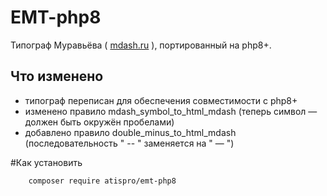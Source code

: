 # EMT-php8

Типограф Муравьёва ( [mdash.ru](http://mdash.ru/) ), портированный на php8+.

## Что изменено

- типограф переписан для обеспечения совместимости с php8+
- изменено правило mdash_symbol_to_html_mdash (теперь символ &mdash; должен быть окружён пробелами)
- добавлено правило double_minus_to_html_mdash (последовательность " -- " заменяется на " &mdash; ")

#Как установить

		composer require atispro/emt-php8

